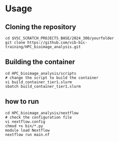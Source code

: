 # Usage

## Cloning the repository

```
cd $VSC_SCRATCH_PROJECTS_BASE/2024_300/yourfolder
git clone https://github.com/vib-bic-training/HPC_bioimage_analysis.git
```

## Building the container

```
cd HPC_bioimage_analysis/scripts
# change the script to build the container
vi build_container_tier1.slurm
sbatch build_container_tier1.slurm
```

## how to run
```
cd HPC_bioimage_analysis/nextflow
# check the configuration file
vi nextflow.config
chmod +x bin/*.py
module load Nextflow
nextflow run main.nf 
```
